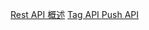 
[Rest API 概述](server_api/v3/rest_api_summary.md)
[Tag API ](server_api/v3/tag_api_v3.md)
[Push API ](server_api/v3/push_api_v3.md)